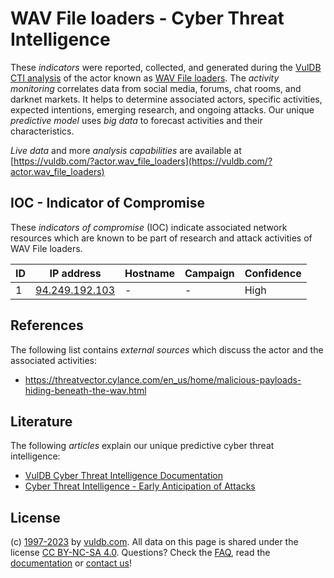 # WAV File loaders - Cyber Threat Intelligence

These _indicators_ were reported, collected, and generated during the [VulDB CTI analysis](https://vuldb.com/?kb.cti) of the actor known as [WAV File loaders](https://vuldb.com/?actor.wav_file_loaders). The _activity monitoring_ correlates data from social media, forums, chat rooms, and darknet markets. It helps to determine associated actors, specific activities, expected intentions, emerging research, and ongoing attacks. Our unique _predictive model_ uses _big data_ to forecast activities and their characteristics.

_Live data_ and more _analysis capabilities_ are available at [https://vuldb.com/?actor.wav_file_loaders](https://vuldb.com/?actor.wav_file_loaders)

## IOC - Indicator of Compromise

These _indicators of compromise_ (IOC) indicate associated network resources which are known to be part of research and attack activities of WAV File loaders.

ID | IP address | Hostname | Campaign | Confidence
-- | ---------- | -------- | -------- | ----------
1 | [94.249.192.103](https://vuldb.com/?ip.94.249.192.103) | - | - | High

## References

The following list contains _external sources_ which discuss the actor and the associated activities:

* https://threatvector.cylance.com/en_us/home/malicious-payloads-hiding-beneath-the-wav.html

## Literature

The following _articles_ explain our unique predictive cyber threat intelligence:

* [VulDB Cyber Threat Intelligence Documentation](https://vuldb.com/?kb.cti)
* [Cyber Threat Intelligence - Early Anticipation of Attacks](https://www.scip.ch/en/?labs.20201022)

## License

(c) [1997-2023](https://vuldb.com/?kb.changelog) by [vuldb.com](https://vuldb.com/?kb.about). All data on this page is shared under the license [CC BY-NC-SA 4.0](https://creativecommons.org/licenses/by-nc-sa/4.0/). Questions? Check the [FAQ](https://vuldb.com/?kb.faq), read the [documentation](https://vuldb.com/?kb) or [contact us](https://vuldb.com/?contact)!

